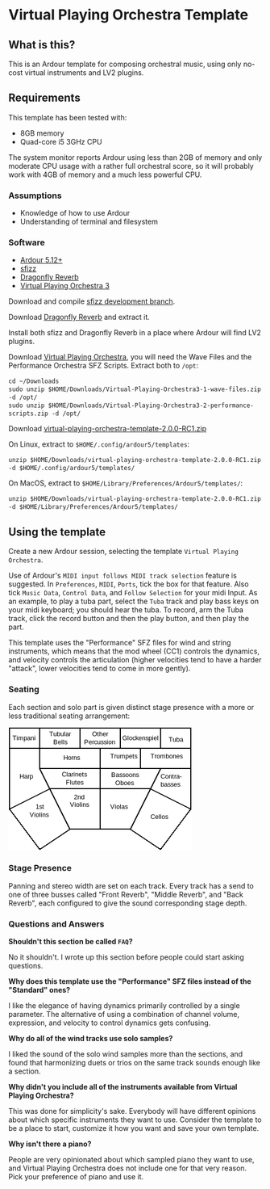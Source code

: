 # Virtual Playing Orchestra Template

## What is this?
This is an Ardour template for composing orchestral music, using only no-cost virtual instruments and LV2 plugins.

## Requirements
This template has been tested with:
* 8GB memory
* Quad-core i5 3GHz CPU

The system monitor reports Ardour using less than 2GB of memory and only moderate CPU usage with a rather full orchestral score, so it will probably work with 4GB of memory and a much less powerful CPU.

### Assumptions

* Knowledge of how to use Ardour
* Understanding of terminal and filesystem

### Software 

* [Ardour 5.12+](http://ardour.org/)
* [sfizz](https://linuxsampler.org/)
* [Dragonfly Reverb](https://github.com/michaelwillis/dragonfly-reverb)
* [Virtual Playing Orchestra 3](http://virtualplaying.com/)

Download and compile [sfizz development branch](https://github.com/sfztools/sfizz/tree/develop).

Download [Dragonfly Reverb](https://github.com/michaelwillis/dragonfly-reverb/releases/tag/2.0.0) and extract it.

Install both sfizz and Dragonfly Reverb in a place where Ardour will find LV2 plugins.

Download [Virtual Playing Orchestra](http://virtualplaying.com/), you will need the Wave Files and the Performance Orchestra SFZ Scripts. Extract both to `/opt`:

```
cd ~/Downloads
sudo unzip $HOME/Downloads/Virtual-Playing-Orchestra3-1-wave-files.zip -d /opt/
sudo unzip $HOME/Downloads/Virtual-Playing-Orchestra3-2-performance-scripts.zip -d /opt/
```

Download [virtual-playing-orchestra-template-2.0.0-RC1.zip](https://github.com/michaelwillis/virtual-playing-orchestra-ardour-template/releases/download/2.0.0-RC1/virtual-playing-orchestra-template-2.0.0-RC1.zip)

On Linux, extract to `$HOME/.config/ardour5/templates`:

```
unzip $HOME/Downloads/virtual-playing-orchestra-template-2.0.0-RC1.zip -d $HOME/.config/ardour5/templates/
```

On MacOS, extract to `$HOME/Library/Preferences/Ardour5/templates/`:
```
unzip $HOME/Downloads/virtual-playing-orchestra-template-2.0.0-RC1.zip -d $HOME/Library/Preferences/Ardour5/templates/
```

## Using the template

Create a new Ardour session, selecting the template `Virtual Playing Orchestra`.

Use of Ardour's `MIDI input follows MIDI track selection` feature is suggested. In `Preferences`, `MIDI`, `Ports`, tick the box for that feature. Also tick `Music Data`, `Control Data`, and `Follow Selection` for your midi Input. As an example, to play a tuba part, select the `Tuba` track and play bass keys on your midi keyboard; you should hear the tuba. To record, arm the Tuba track, click the record button and then the play button, and then play the part.

This template uses the "Performance" SFZ files for wind and string instruments, which means that the mod wheel (CC1) controls the dynamics, and velocity controls the articulation (higher velocities tend to have a harder "attack", lower velocities tend to come in more gently). 

### Seating

Each section and solo part is given distinct stage presence with a more or less traditional seating arrangement:

![Seating Chart](seating.png)

### Stage Presence

Panning and stereo width are set on each track. Every track has a send to one of three busses called "Front Reverb", "Middle Reverb", and "Back Reverb", each configured to give the sound corresponding stage depth.

### Questions and Answers

**Shouldn't this section be called `FAQ`?**

No it shouldn't. I wrote up this section before people could start asking questions.

**Why does this template use the "Performance" SFZ files instead of the "Standard" ones?**

I like the elegance of having dynamics primarily controlled by a single parameter. The alternative of using a combination of channel volume, expression, and velocity to control dynamics gets confusing.

**Why do all of the wind tracks use solo samples?**

I liked the sound of the solo wind samples more than the sections, and found that harmonizing duets or trios on the same track sounds enough like a section.

**Why didn't you include all of the instruments available from Virtual Playing Orchestra?**

This was done for simplicity's sake. Everybody will have different opinions about which specific instruments they want to use. Consider the template to be a place to start, customize it how you want and save your own template.

**Why isn't there a piano?**

People are very opinionated about which sampled piano they want to use, and Virtual Playing Orchestra does not include one for that very reason. Pick your preference of piano and use it.
